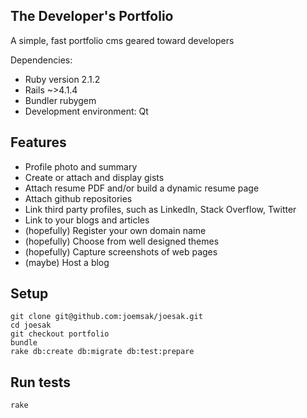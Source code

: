 ## The Developer's Portfolio

A simple, fast portfolio cms geared toward developers

Dependencies:
* Ruby version 2.1.2
* Rails ~>4.1.4
* Bundler rubygem
* Development environment: Qt

## Features

* Profile photo and summary
* Create or attach and display gists
* Attach resume PDF and/or build a dynamic resume page
* Attach github repositories
* Link third party profiles, such as LinkedIn, Stack Overflow, Twitter
* Link to your blogs and articles
* (hopefully) Register your own domain name
* (hopefully) Choose from well designed themes
* (hopefully) Capture screenshots of web pages
* (maybe) Host a blog

## Setup

```
git clone git@github.com:joemsak/joesak.git
cd joesak
git checkout portfolio
bundle
rake db:create db:migrate db:test:prepare
```

## Run tests

```
rake
```
